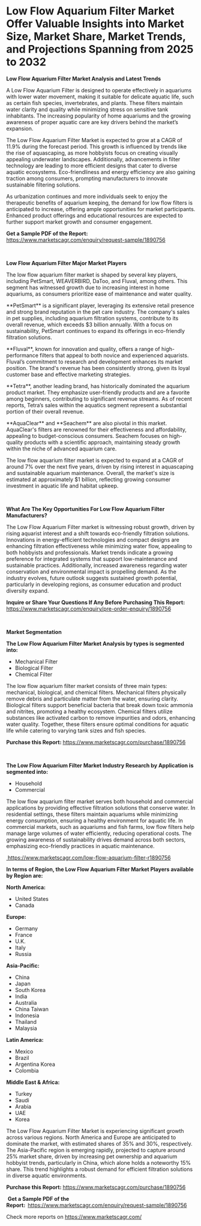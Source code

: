 <p><h1>Low Flow Aquarium Filter Market Offer Valuable Insights into Market Size, Market Share, Market Trends, and Projections Spanning from 2025 to 2032</h1></p><p><strong>Low Flow Aquarium Filter Market Analysis and Latest Trends</strong></p>
<p><p>A Low Flow Aquarium Filter is designed to operate effectively in aquariums with lower water movement, making it suitable for delicate aquatic life, such as certain fish species, invertebrates, and plants. These filters maintain water clarity and quality while minimizing stress on sensitive tank inhabitants. The increasing popularity of home aquariums and the growing awareness of proper aquatic care are key drivers behind the market’s expansion.</p><p>The Low Flow Aquarium Filter Market is expected to grow at a CAGR of 11.9% during the forecast period. This growth is influenced by trends like the rise of aquascaping, as more hobbyists focus on creating visually appealing underwater landscapes. Additionally, advancements in filter technology are leading to more efficient designs that cater to diverse aquatic ecosystems. Eco-friendliness and energy efficiency are also gaining traction among consumers, prompting manufacturers to innovate sustainable filtering solutions. </p><p>As urbanization continues and more individuals seek to enjoy the therapeutic benefits of aquarium keeping, the demand for low flow filters is anticipated to increase, offering ample opportunities for market participants. Enhanced product offerings and educational resources are expected to further support market growth and consumer engagement.</p></p>
<p><strong>Get a Sample PDF of the Report:&nbsp;</strong> <a href="https://www.marketscagr.com/enquiry/request-sample/1890756?utm_campaign=3095&utm_medium=2&utm_source=Github&utm_content=ia&utm_term=05042025&utm_id=low-flow-aquarium-filter">https://www.marketscagr.com/enquiry/request-sample/1890756</a></p>
<p>&nbsp;</p>
<p><strong>Low Flow Aquarium Filter Major Market Players</strong></p>
<p><p>The low flow aquarium filter market is shaped by several key players, including PetSmart, WEAVERBIRD, DaToo, and Fluval, among others. This segment has witnessed growth due to increasing interest in home aquariums, as consumers prioritize ease of maintenance and water quality.</p><p>**PetSmart** is a significant player, leveraging its extensive retail presence and strong brand reputation in the pet care industry. The company's sales in pet supplies, including aquarium filtration systems, contribute to its overall revenue, which exceeds $3 billion annually. With a focus on sustainability, PetSmart continues to expand its offerings in eco-friendly filtration solutions.</p><p>**Fluval**, known for innovation and quality, offers a range of high-performance filters that appeal to both novice and experienced aquarists. Fluval’s commitment to research and development enhances its market position. The brand's revenue has been consistently strong, given its loyal customer base and effective marketing strategies.</p><p>**Tetra**, another leading brand, has historically dominated the aquarium product market. They emphasize user-friendly products and are a favorite among beginners, contributing to significant revenue streams. As of recent reports, Tetra’s sales within the aquatics segment represent a substantial portion of their overall revenue.</p><p>**AquaClear** and **Seachem** are also pivotal in this market. AquaClear's filters are renowned for their effectiveness and affordability, appealing to budget-conscious consumers. Seachem focuses on high-quality products with a scientific approach, maintaining steady growth within the niche of advanced aquarium care.</p><p>The low flow aquarium filter market is expected to expand at a CAGR of around 7% over the next five years, driven by rising interest in aquascaping and sustainable aquarium maintenance. Overall, the market's size is estimated at approximately $1 billion, reflecting growing consumer investment in aquatic life and habitat upkeep.</p></p>
<p>&nbsp;</p>
<p><strong>What Are The Key Opportunities For Low Flow Aquarium Filter Manufacturers?</strong></p>
<p><p>The Low Flow Aquarium Filter market is witnessing robust growth, driven by rising aquarist interest and a shift towards eco-friendly filtration solutions. Innovations in energy-efficient technologies and compact designs are enhancing filtration effectiveness while minimizing water flow, appealing to both hobbyists and professionals. Market trends indicate a growing preference for integrated systems that support low-maintenance and sustainable practices. Additionally, increased awareness regarding water conservation and environmental impact is propelling demand. As the industry evolves, future outlook suggests sustained growth potential, particularly in developing regions, as consumer education and product diversity expand.</p></p>
<p><strong>Inquire or Share Your Questions If Any Before Purchasing This Report:</strong> <a href="https://www.marketscagr.com/enquiry/pre-order-enquiry/1890756?utm_campaign=3095&utm_medium=2&utm_source=Github&utm_content=ia&utm_term=05042025&utm_id=low-flow-aquarium-filter">https://www.marketscagr.com/enquiry/pre-order-enquiry/1890756</a></p>
<p>&nbsp;</p>
<p><strong>Market Segmentation</strong></p>
<p><strong>The Low Flow Aquarium Filter Market Analysis by types is segmented into:</strong></p>
<p><ul><li>Mechanical Filter</li><li>Biological Filter</li><li>Chemical Filter</li></ul></p>
<p><p>The low flow aquarium filter market consists of three main types: mechanical, biological, and chemical filters. Mechanical filters physically remove debris and particulate matter from the water, ensuring clarity. Biological filters support beneficial bacteria that break down toxic ammonia and nitrites, promoting a healthy ecosystem. Chemical filters utilize substances like activated carbon to remove impurities and odors, enhancing water quality. Together, these filters ensure optimal conditions for aquatic life while catering to varying tank sizes and fish species.</p></p>
<p><strong>Purchase this Report:&nbsp;</strong><a href="https://www.marketscagr.com/purchase/1890756?utm_campaign=3095&utm_medium=2&utm_source=Github&utm_content=ia&utm_term=05042025&utm_id=low-flow-aquarium-filter">https://www.marketscagr.com/purchase/1890756</a></p>
<p>&nbsp;</p>
<p><strong>The Low Flow Aquarium Filter Market Industry Research by Application is segmented into:</strong></p>
<p><ul><li>Household</li><li>Commercial</li></ul></p>
<p><p>The low flow aquarium filter market serves both household and commercial applications by providing effective filtration solutions that conserve water. In residential settings, these filters maintain aquariums while minimizing energy consumption, ensuring a healthy environment for aquatic life. In commercial markets, such as aquariums and fish farms, low flow filters help manage large volumes of water efficiently, reducing operational costs. The growing awareness of sustainability drives demand across both sectors, emphasizing eco-friendly practices in aquatic maintenance.</p></p>
<p><a href="https://www.marketscagr.com/low-flow-aquarium-filter-r1890756?utm_campaign=3095&utm_medium=2&utm_source=Github&utm_content=ia&utm_term=05042025&utm_id=low-flow-aquarium-filter">&nbsp;https://www.marketscagr.com/low-flow-aquarium-filter-r1890756</a></p>
<p><strong>In terms of Region, the Low Flow Aquarium Filter Market Players available by Region are:</strong></p>
<p>
    <p> <strong> North America: </strong>
        <ul>
            <li>United States</li>
            <li>Canada</li>
        </ul>
        </p> 
    <p> <strong> Europe: </strong>
        <ul>
            <li>Germany</li>
            <li>France</li>
            <li>U.K.</li>
            <li>Italy</li>
            <li>Russia</li>
        </ul>
        </p> 
    <p> <strong> Asia-Pacific: </strong>
        <ul>
            <li>China</li>
            <li>Japan</li>
            <li>South Korea</li>
            <li>India</li>
            <li>Australia</li>
            <li>China Taiwan</li>
            <li>Indonesia</li>
            <li>Thailand</li>
            <li>Malaysia</li>
        </ul>
        </p> 
    <p> <strong> Latin America: </strong>
        <ul>
            <li>Mexico</li>
            <li>Brazil</li>
            <li>Argentina Korea</li>
            <li>Colombia</li>
        </ul>
        </p> 
    <p> <strong> Middle East & Africa: </strong>
        <ul>
            <li>Turkey</li>
            <li>Saudi</li>
            <li>Arabia</li>
            <li>UAE</li>
            <li>Korea</li>
        </ul>
    </p>
    </p>
<p><p>The Low Flow Aquarium Filter Market is experiencing significant growth across various regions. North America and Europe are anticipated to dominate the market, with estimated shares of 35% and 30%, respectively. The Asia-Pacific region is emerging rapidly, projected to capture around 25% market share, driven by increasing pet ownership and aquarium hobbyist trends, particularly in China, which alone holds a noteworthy 15% share. This trend highlights a robust demand for efficient filtration solutions in diverse aquatic environments.</p></p>
<p><strong>Purchase this Report: </strong><a href="https://www.marketscagr.com/purchase/1890756?utm_campaign=3095&utm_medium=2&utm_source=Github&utm_content=ia&utm_term=05042025&utm_id=low-flow-aquarium-filter">https://www.marketscagr.com/purchase/1890756</a></p>
<p>&nbsp;<strong>Get a Sample PDF of the Report:&nbsp;&nbsp;</strong><a href="https://www.marketscagr.com/enquiry/request-sample/1890756?utm_campaign=3095&utm_medium=2&utm_source=Github&utm_content=ia&utm_term=05042025&utm_id=low-flow-aquarium-filter">https://www.marketscagr.com/enquiry/request-sample/1890756</a></p>
<p><strong></strong></p>
<p>Check more reports on <a href="https://www.marketscagr.com/?utm_campaign=3095&utm_medium=2&utm_source=Github&utm_content=ia&utm_term=05042025&utm_id=low-flow-aquarium-filter">https://www.marketscagr.com/</a></p>